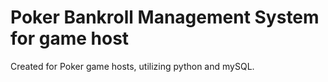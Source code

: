 # Poker Bankroll Management System for game host

Created for Poker game hosts, utilizing python and mySQL.